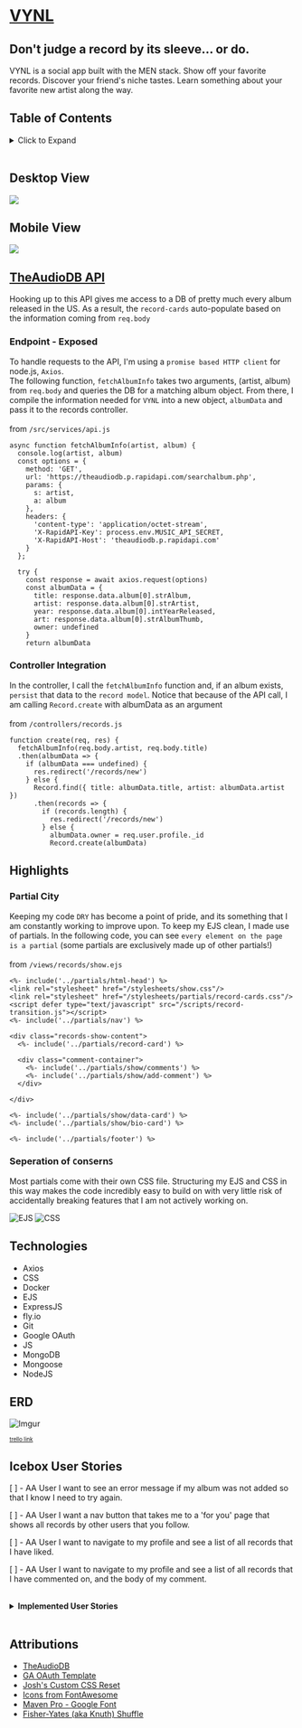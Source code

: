 # [VYNL](https://record-collection.fly.dev/)

## Don't judge a record by its sleeve... or do.

VYNL is a social app built with the MEN stack. Show off your favorite records. Discover your friend's niche tastes. Learn something about your favorite new artist along the way.
## Table of Contents
<details>
<summary> Click to Expand</summary>

- [Desktop View](#desktop-view)
- [Mobile View](#mobile-view)
- [TheAudioDB API](#theaudiodb-api)
  - [Endpoint - Exposed](#endpoint---exposed)
  - [Controller Integration](#controller-integration)
- [Highlights](#highlights)
  - [Partial City](#partial-city)
  - [Seperation of ConSernS](#seperation-of-conserns)
- [Technologies](#technologies)
- [ERD](#erd)
- [Icebox User Stories](#icebox-user-stories)
- [Attributions](#attributions)

</details>
<br>

## Desktop View

<img src="https://i.imgur.com/EiJjRN1.png"  max-width="600" max-height="640">

## Mobile View

<img src="https://i.imgur.com/woYPGJi.png"  max-width="300" max-height="640">

## [TheAudioDB API](https://www.theaudiodb.com/)
Hooking up to this API gives me access to a DB of pretty much every album released in the US. As a result, the `record-cards` auto-populate based on the information coming from `req.body`
### Endpoint - Exposed
To handle requests to the API, I'm using a `promise based HTTP client` for node.js, `Axios`. 
<br>
The following function, `fetchAlbumInfo` takes two arguments, (artist, album) from `req.body` and queries the DB for a matching album object. From there, I compile the information needed for `VYNL` into a new object, `albumData` and pass it to the records controller.
<br>
<br>
from `/src/services/api.js`

```
async function fetchAlbumInfo(artist, album) {
  console.log(artist, album)
  const options = {
    method: 'GET',
    url: 'https://theaudiodb.p.rapidapi.com/searchalbum.php',
    params: {
      s: artist,
      a: album
    },
    headers: {
      'content-type': 'application/octet-stream',
      'X-RapidAPI-Key': process.env.MUSIC_API_SECRET,
      'X-RapidAPI-Host': 'theaudiodb.p.rapidapi.com'
    }
  };
  
  try {
    const response = await axios.request(options)
    const albumData = {
      title: response.data.album[0].strAlbum,
      artist: response.data.album[0].strArtist,
      year: response.data.album[0].intYearReleased,
      art: response.data.album[0].strAlbumThumb,
      owner: undefined
    }
    return albumData
```
### Controller Integration
In the controller, I call the `fetchAlbumInfo` function and, if an album exists, `persist` that data to the `record model`. Notice that because of the API call, I am calling `Record.create` with albumData as an argument
<br>
<br>
from `/controllers/records.js`
```
function create(req, res) {
  fetchAlbumInfo(req.body.artist, req.body.title)
  .then(albumData => {
    if (albumData === undefined) {
      res.redirect('/records/new')
    } else {
      Record.find({ title: albumData.title, artist: albumData.artist })
      .then(records => {
        if (records.length) {
          res.redirect('/records/new')
        } else {
          albumData.owner = req.user.profile._id
          Record.create(albumData)
```

## Highlights

### Partial City
Keeping my code `DRY` has become a point of pride, and its something that I am constantly working to improve upon. To keep my EJS clean, I made use of partials. In the following code, you can see `every element on the page is a partial` (some partials are exclusively made up of other partials!)
<br>
<br>
from `/views/records/show.ejs`

```
<%- include('../partials/html-head') %>
<link rel="stylesheet" href="/stylesheets/show.css"/>
<link rel="stylesheet" href="/stylesheets/partials/record-cards.css"/>
<script defer type="text/javascript" src="/scripts/record-transition.js"></script>
<%- include('../partials/nav') %>

<div class="records-show-content">
  <%- include('../partials/record-card') %>

  <div class="comment-container">
    <%- include('../partials/show/comments') %>
    <%- include('../partials/show/add-comment') %>
  </div>
  
</div>

<%- include('../partials/show/data-card') %>
<%- include('../partials/show/bio-card') %>

<%- include('../partials/footer') %>
```

### Seperation of `C`on`S`ern`S`
Most partials come with their own CSS file. Structuring my EJS and CSS in this way makes the code incredibly easy to build on with very little risk of accidentally breaking features that I am not actively working on.

![EJS](https://i.imgur.com/6SniD7q.png)
![CSS](https://i.imgur.com/ZMRqROi.png)

## Technologies

* Axios
* CSS
* Docker
* EJS
* ExpressJS
* fly.io
* Git
* Google OAuth
* JS
* MongoDB
* Mongoose
* NodeJS

## ERD

![Imgur](https://i.imgur.com/gDqX4Ww.png)

<sup><sup>[trello link](https://trello.com/b/msTr6CMz/record-collection)</sup></sup>

## Icebox User Stories
[ ] - AA User I want to see an error message if my album was not added so that I know I need to try again.

[ ] - AA User I want a nav button that takes me to a 'for you' page that shows all records by other users that you follow.

[ ] - AA User I want to navigate to my profile and see a list of all records that I have liked.

[ ] - AA User I want to navigate to my profile and see a list of all records that I have commented on, and the body of my comment.

<br>

<details>
<summary><strong>Implemented User Stories</strong></summary>

[`X`] - AA User on the /records/new view, I want to interact with a music API that makes me pick an album and favorite song, and the rest of the info will be auto-populated (including album art) so that the user experience will be better.

[`X`] - AA User I want to navigate to another users profile and find a follow button so that I can add that user to my usersFollowing.

[`X`] - AA User I want to navigate to a post and see a button to like a record so that I can keep track of other users records that I like.

[`X`] - AA User I want a button to delete a comment on a specific record so that I can remove my comments.

[`X`] - AA User I want a button to edit a comment on a specific record so that I can edit my comments.

[`X`] - AA User I want a button to create a comment on a specific record so that other users can see what I think about it.

[`X`] - AA guest I want to navigate to a specific record and see all comments left by all users so that I can view what other users have to say about a specific record.

[`X`] - AA User I want a button to navigate to my profile show page so that I can see my record collection and other information tied to my user profile.

[`X`] - AA User I want a button on the show page to delete a record that I created and all its comments so that I can change which records I have posted but other users cannot (change mine).

[`X`] - AA User I want a button on the show page to edit a record that I created so that I can change any information about it but users that do not own a record cannot.

[`X`] - AA User I want a button to take me to a list of all users so I can see other users and their records.

[`X`] - AA User I want to create a new record so that I can share it with other users.

[`X`] - AA guest, I want to see all records so that I can browse all content.

[`X`] - AA guest I want a button to take me to the details for a record so that I can view all information in one place.


</details>
<br>

## Attributions

* [TheAudioDB](https://rapidapi.com/theaudiodb/api/theaudiodb/)
* [GA OAuth Template](https://github.com/SEI-Remote/men-stack-oauth-template)
* [Josh's Custom CSS Reset](https://www.joshwcomeau.com/css/custom-css-reset/)
* [Icons from FontAwesome](https://fontawesome.com/icons)
* [Maven Pro - Google Font](https://fonts.googleapis.com/css2?family=Maven+Pro:wght@400;900&display=swap)
* [Fisher-Yates (aka Knuth) Shuffle](https://stackoverflow.com/questions/2450954/how-to-randomize-shuffle-a-javascript-array)